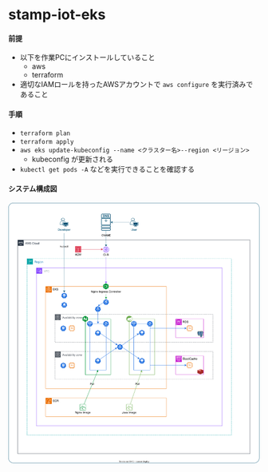 # stamp-iot-eks

#### 前提
* 以下を作業PCにインストールしていること
  * aws
  * terraform
* 適切なIAMロールを持ったAWSアカウントで `aws configure` を実行済みであること

#### 手順
* `terraform plan`
* `terraform apply`
* `aws eks update-kubeconfig --name <クラスター名>--region <リージョン>`
  * kubeconfig が更新される
* `kubectl get pods -A` などを実行できることを確認する

#### システム構成図

![システム構成図](document/eks.svg)